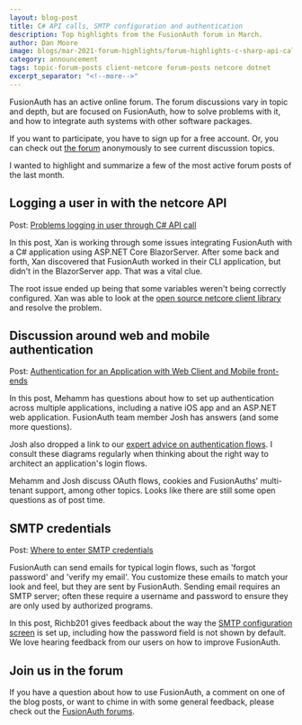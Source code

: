 ```yaml
---
layout: blog-post
title: C# API calls, SMTP configuration and authentication 
description: Top highlights from the FusionAuth forum in March.
author: Dan Moore
image: blogs/mar-2021-forum-highlights/forum-highlights-c-sharp-api-calls-smtp-configuration-and-authentication-header-image.png
category: announcement
tags: topic-forum-posts client-netcore forum-posts netcore dotnet
excerpt_separator: "<!--more-->"
---
```


FusionAuth has an active online forum. The forum discussions vary in topic and depth, but are focused on FusionAuth, how to solve problems with it, and how to integrate auth systems with other software packages.

<!--more-->

If you want to participate, you have to sign up for a free account. Or, you can check out [the forum](/community/forum/) anonymously to see current discussion topics. 

I wanted to highlight and summarize a few of the most active forum posts of the last month.

## Logging a user in with the netcore API

Post: [Problems logging in user through C# API call](/community/forum/topic/867/problems-logging-in-user-through-c-api-call)

In this post, Xan is working through some issues integrating FusionAuth with a C# application using ASP.NET Core BlazorServer. After some back and forth, Xan discovered that FusionAuth worked in their CLI application, but didn't in the BlazorServer app. That was a vital clue.

The root issue ended up being that some variables weren't being correctly configured. Xan was able to look at the [open source netcore client library](https://github.com/FusionAuth/fusionauth-netcore-client/) and resolve the problem.

## Discussion around web and mobile authentication

Post: [Authentication for an Application with Web Client and Mobile front-ends](/community/forum/topic/900/authentication-for-an-application-with-web-client-and-mobile-front-ends)

In this post, Mehamm has questions about how to set up authentication across multiple applications, including a native iOS app and an ASP.NET web application. FusionAuth team member Josh has answers (and some more questions). 

Josh also dropped a link to our [expert advice on authentication flows](/learn/expert-advice/authentication/login-authentication-workflows). I consult these diagrams regularly when thinking about the right way to architect an application's login flows.

Mehamm and Josh discuss OAuth flows, cookies and FusionAuths' multi-tenant support, among other topics. Looks like there are still some open questions as of post time.

## SMTP credentials

Post: [Where to enter SMTP credentials](/community/forum/842/where-to-enter-smtp-credentials)

FusionAuth can send emails for typical login flows, such as 'forgot password' and 'verify my email'. You customize these emails to match your look and feel, but they are sent by FusionAuth. Sending email requires an SMTP server; often these require a username and password to ensure they are only used by authorized programs. 

In this post, Richb201 gives feedback about the way the [SMTP configuration screen](/docs/v1/tech/core-concepts/tenants#email) is set up, including how the password field is not shown by default. We love hearing feedback from our users on how to improve FusionAuth.

## Join us in the forum

If you have a question about how to use FusionAuth, a comment on one of the blog posts, or want to chime in with some general feedback, please check out the [FusionAuth forums](/community/forum/).

